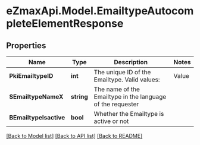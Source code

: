 
# eZmaxApi.Model.EmailtypeAutocompleteElementResponse

## Properties

Name | Type | Description | Notes
------------ | ------------- | ------------- | -------------
**PkiEmailtypeID** | **int** | The unique ID of the Emailtype.  Valid values:  |Value|Description| |-|-| |1|Office| |2|Home| | 
**SEmailtypeNameX** | **string** | The name of the Emailtype in the language of the requester | 
**BEmailtypeIsactive** | **bool** | Whether the Emailtype is active or not | 

[[Back to Model list]](../README.md#documentation-for-models)
[[Back to API list]](../README.md#documentation-for-api-endpoints)
[[Back to README]](../README.md)

